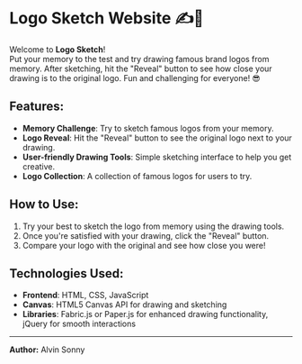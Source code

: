 # Logo Sketch Website ✍️🎨

Welcome to **Logo Sketch**!  
Put your memory to the test and try drawing famous brand logos from memory. 
After sketching, hit the "Reveal" button to see how close your drawing is to the original logo. 
Fun and challenging for everyone! 😎

## Features:
- **Memory Challenge**: Try to sketch famous logos from your memory.
- **Logo Reveal**: Hit the "Reveal" button to see the original logo next to your drawing.
- **User-friendly Drawing Tools**: Simple sketching interface to help you get creative.
- **Logo Collection**: A collection of famous logos for users to try.

## How to Use:
1. Try your best to sketch the logo from memory using the drawing tools.
2. Once you're satisfied with your drawing, click the "Reveal" button.
3. Compare your logo with the original and see how close you were!

## Technologies Used:
- **Frontend**: HTML, CSS, JavaScript
- **Canvas**: HTML5 Canvas API for drawing and sketching
- **Libraries**: Fabric.js or Paper.js for enhanced drawing functionality, jQuery for smooth interactions

---

**Author:** Alvin Sonny
